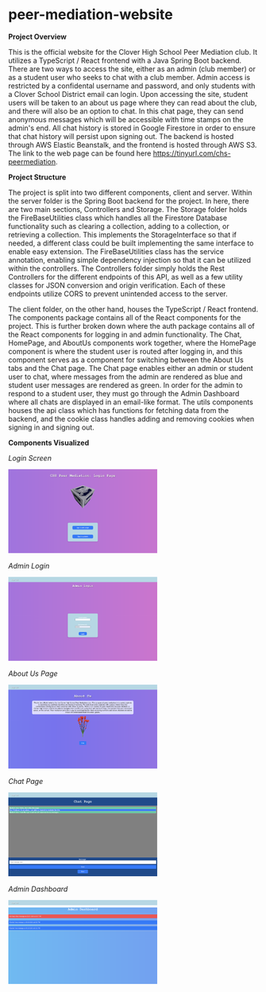 # peer-mediation-website

**Project Overview**

This is the official website for the Clover High School Peer Mediation club. It utilizes a TypeScript / React frontend with a Java Spring Boot backend. There are two ways to access the site, either as an admin (club member) or as a student user who seeks to chat with a club member. Admin access is restricted by a confidental username and password, and only students with a Clover School District email can login. Upon accessing the site, student users will be taken to an about us page where they can read about the club, and there will also be an option to chat. In this chat page, they can send anonymous messages which will be accessible with time stamps on the admin's end. All chat history is stored in Google Firestore in order to ensure that chat history will persist upon signing out. The backend is hosted through AWS Elastic Beanstalk, and the frontend is hosted through AWS S3. The link to the web page can be found here https://tinyurl.com/chs-peermediation.

**Project Structure**

The project is split into two different components, client and server. Within the server folder is the Spring Boot backend for the project. In here, there are two main sections, Controllers and Storage. The Storage folder holds the FireBaseUtilities class which handles all the Firestore Database functionality such as clearing a collection, adding to a collection, or retrieving a collection. This implements the StorageInterface so that if needed, a different class could be built implementing the same interface to enable easy extension. The FireBaseUtilities class has the service annotation, enabling simple dependency injection so that it can be utilized within the controllers. The Controllers folder simply holds the Rest Controllers for the different endpoints of this API, as well as a few utility classes for JSON conversion and origin verification. Each of these endpoints utilize CORS to prevent unintended access to the server. 

The client folder, on the other hand, houses the TypeScript / React frontend. The components package contains all of the React components for the project. This is further broken down where the auth package contains all of the React components for logging in and admin functionality. The Chat, HomePage, and AboutUs components work together, where the HomePage component is where the student user is routed after logging in, and this component serves as a component for switching between the About Us tabs and the Chat page. The Chat page enables either an admin or student user to chat, where messages from the admin are rendered as blue and student user messages are rendered as green. In order for the admin to respond to a student user, they must go through the Admin Dashboard where all chats are displayed in an email-like format. The utils components houses the api class which has functions for fetching data
from the backend, and the cookie class handles adding and removing cookies when signing in and signing
out. 

**Components Visualized**

*Login Screen*

<img src="visuals/loginscreen.png" alt="Login Screen" width="300"/>

*Admin Login*

<img src="visuals/adminlogin.png" alt="admin login" width="300"/>

*About Us Page*

<img src="visuals/aboutus.png" alt="admin dashboard" width="300"/>

*Chat Page*

<img src="visuals/chatpage.png" alt="chat page" width="300"/>

*Admin Dashboard*

<img src="visuals/admindashboard.png" alt="admin dashboard" width="300"/>